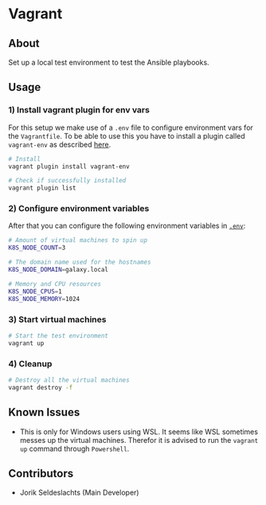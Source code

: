 # Vagrant

## About
Set up a local test environment to test the Ansible playbooks.


## Usage

### 1) Install vagrant plugin for env vars
For this setup we make use of a `.env` file to configure environment vars for the `Vagrantfile`.
To be able to use this you have to install a plugin called `vagrant-env` as described [here](https://www.nickhammond.com/configuring-vagrant-virtual-machines-with-env/).

```sh
# Install
vagrant plugin install vagrant-env

# Check if successfully installed
vagrant plugin list
```

### 2) Configure environment variables
After that you can configure the following environment variables in [`.env`](./.env):
```sh
# Amount of virtual machines to spin up
K8S_NODE_COUNT=3

# The domain name used for the hostnames
K8S_NODE_DOMAIN=galaxy.local

# Memory and CPU resources
K8S_NODE_CPUS=1
K8S_NODE_MEMORY=1024
```

### 3) Start virtual machines
```sh
# Start the test environment
vagrant up
```

### 4) Cleanup
```sh
# Destroy all the virtual machines
vagrant destroy -f
```


## Known Issues
- This is only for Windows users using WSL. It seems like WSL sometimes messes up the virtual machines. Therefor it is advised to run the `vagrant up` command through `Powershell`.


## Contributors
- Jorik Seldeslachts (Main Developer)